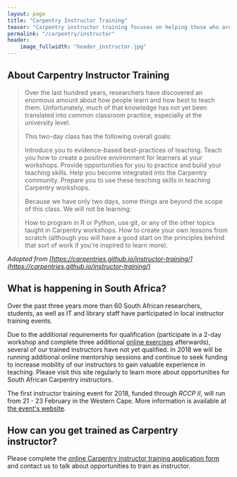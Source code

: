 ```yaml
---
layout: page
title: "Carpentry Instructor Training"
teaser: "Carpentry instructor training focuses on helping those who are already familiar with programming and data analysis tools, to teach better. Specifically to novices."
permalink: "/carpentry/instructor"
header: 
    image_fullwidth: "header_instructor.jpg"
---
```


## About Carpentry Instructor Training

> Over the last hundred years, researchers have discovered an enormous amount about how people learn and how best to teach them. Unfortunately, much of that knowledge has not yet been translated into common classroom practice, especially at the university level.
>
>This two-day class has the following overall goals:
>
>    Introduce you to evidence-based best-practices of teaching.
>    Teach you how to create a positive environment for learners at your workshops.
>    Provide opportunities for you to practice and build your teaching skills.
>    Help you become integrated into the Carpentry community.
>    Prepare you to use these teaching skills in teaching Carpentry workshops.
>
>Because we have only two days, some things are beyond the scope of this class. We will not be learning:
>
>    How to program in R or Python, use git, or any of the other topics taught in Carpentry workshops.
>    How to create your own lessons from scratch (although you will have a good start on the principles behind that sort of work if you’re inspired to learn more).

<em>Adopted from [https://carpentries.github.io/instructor-training/](https://carpentries.github.io/instructor-training/)</em>

## What is happening in South Africa?

Over the past three years more than 60 South African researchers, students, as well as IT and library 
staff have participated in local instructor training events.

Due to the additional requirements for qualification (participate in a 2-day workshop and complete three 
additional [online exercises](https://carpentries.github.io/instructor-training/checkout/) afterwards), 
several of our trained instructors have not yet qualified. In 2018 we will be running additional online
mentorship sessions and continue to seek funding to increase mobility of our instructors to gain valuable 
experience in teaching. Please visit this site regularly to learn more about opportunities for South African 
Carpentry instructors.
 
The first instructor training event for 2018, funded through <em>RCCP II</em>, will run from 21 - 23 February
in the Western Cape. More information is available at [the event's website](https://tenet-rccpii.github.io/2018-02-21-South-Africa-ttt/).

## How can you get trained as Carpentry instructor?

Please complete the [online Carpentry instructor training application form](https://amy.software-carpentry.org/forms/request_training/)
 and contact us to talk about opportunities to train as instructor. 
